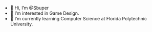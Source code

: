- 👋 Hi, I’m @Sbuper
- 👀 I’m interested in Game Design.
- 🌱 I’m currently learning Computer Science at Florida Polytechnic University.

<!---
Sbuper/Sbuper is a ✨ special ✨ repository because its `README.md` (this file) appears on your GitHub profile.
You can click the Preview link to take a look at your changes.
--->

